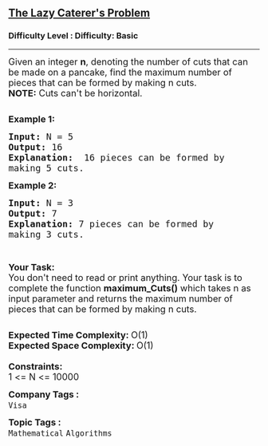 <h2><a href="https://www.geeksforgeeks.org/problems/the-lazy-caterers-problem2527/1?page=1&difficulty=Basic&status=unsolved,attempted&sortBy=accuracy">The Lazy Caterer's Problem</a></h2><h3>Difficulty Level : Difficulty: Basic</h3><hr><div class="problems_problem_content__Xm_eO"><p><span style="font-size:18px">Given an integer <strong>n</strong>, denoting the number of cuts that can be made on a pancake, find the maximum number of pieces that can be formed by making n&nbsp;cuts.<br>
<strong>NOTE:</strong>&nbsp;Cuts can't be horizontal.</span><br>
&nbsp;</p>

<p><span style="font-size:18px"><strong>Example 1:</strong></span></p>

<pre><span style="font-size:18px"><strong>Input: </strong>N = 5
<strong>Output: </strong>16
<strong>Explanation:  </strong>16 pieces can be formed by
making 5 cuts.</span>
</pre>

<p><span style="font-size:18px"><strong>Example 2:</strong></span></p>

<pre><strong><span style="font-size:18px">Input: </span></strong><span style="font-size:18px">N = 3
<strong>Output: </strong>7
<strong>Explanation: </strong>7 pieces can be formed by 
making 3 cuts.</span>
</pre>

<p>&nbsp;</p>

<p><span style="font-size:18px"><strong>Your Task:&nbsp;</strong><br>
You don't need to read or print anything. Your task is to complete the function&nbsp;<strong>maximum_Cuts()</strong>&nbsp;which takes n as input parameter and returns the maximum number of pieces that can be formed by making n cuts.</span><br>
&nbsp;</p>

<p><span style="font-size:18px"><strong>Expected Time Complexity:&nbsp;</strong>O(1)<br>
<strong>Expected Space Complexity:&nbsp;</strong>O(1)<br>
<br>
<strong>Constraints:</strong><br>
1 &lt;= N &lt;= 10000</span></p>
</div><p><span style=font-size:18px><strong>Company Tags : </strong><br><code>Visa</code>&nbsp;<br><p><span style=font-size:18px><strong>Topic Tags : </strong><br><code>Mathematical</code>&nbsp;<code>Algorithms</code>&nbsp;